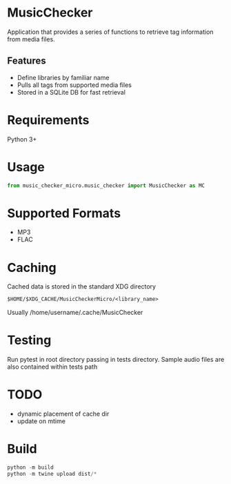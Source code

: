 # MusicChecker

Application that provides a series of functions to retrieve tag information from media files.

## Features

-   Define libraries by familiar name
-   Pulls all tags from supported media files
-   Stored in a SQLite DB for fast retrieval

# Requirements

Python 3+

# Usage

```python
from music_checker_micro.music_checker import MusicChecker as MC
```

# Supported Formats

-   MP3
-   FLAC

# Caching

Cached data is stored in the standard XDG directory

```txt
$HOME/$XDG_CACHE/MusicCheckerMicro/<library_name>
```

Usually /home/username/.cache/MusicChecker

# Testing

Run pytest in root directory passing in tests directory. Sample audio files are also contained within tests path

# TODO

-   dynamic placement of cache dir
-   update on mtime

# Build

```python
python -m build
python -m twine upload dist/*
```
